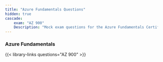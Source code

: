 ```yaml
---
title: "Azure Fundamentals Questions"
hidden: true
cascade:
    exam: "AZ 900"
    Description: "Mock exam questions for the Azure Fundamentals Certification Exam."
---
```


### Azure Fundamentals

{{< library-links questions="AZ 900" >}}
